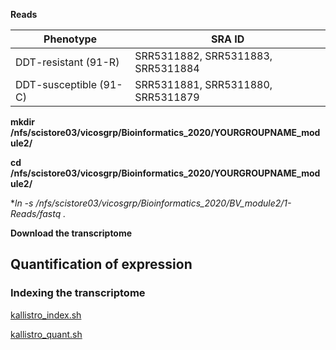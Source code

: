 **Reads**

Phenotype | SRA ID
-|-
DDT-resistant (91-R)| SRR5311882, SRR5311883, SRR5311884
DDT-susceptible (91-C)| SRR5311881, SRR5311880, SRR5311879

**mkdir /nfs/scistore03/vicosgrp/Bioinformatics_2020/YOURGROUPNAME_module2/**

**cd /nfs/scistore03/vicosgrp/Bioinformatics_2020/YOURGROUPNAME_module2/**

**ln -s /nfs/scistore03/vicosgrp/Bioinformatics_2020/BV_module2/1-Reads/*fastq .**

**Download the transcriptome**

## Quantification of expression

### Indexing the transcriptome

[kallistro_index.sh](https://github.com/agreshno/bioinf/blob/master/kallistro_index.sh)

[kallistro_quant.sh](https://github.com/agreshno/bioinf/blob/master/kallistro_quant.sh)

